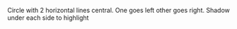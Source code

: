 Circle with 2 horizontal lines central. One goes left other goes right. Shadow under each side to highlight